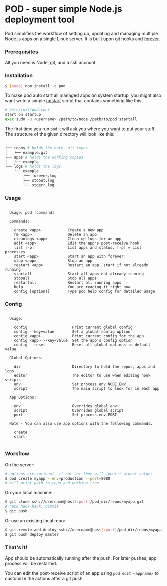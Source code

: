 # POD - super simple Node.js deployment tool

Pod simplifies the workflow of setting up, updating and managing multiple Node.js apps on a single Linux server. It is built upon git hooks and [forever](https://github.com/nodejitsu/forever).

### Prerequisites

All you need is Node, git, and a ssh account.

### Installation

``` bash
$ [sudo] npm install -g pod
```

To make pod auto start all managed apps on system startup, you might also want write a simple [upstart](http://upstart.ubuntu.com) script that contains something like this:

``` bash
# /etc/init/pod.conf
start on startup
exec sudo -u <username> /path/to/node /path/to/pod startall
```

The first time you run `pod` it will ask you where you want to put your stuff. The structure of the given directory will look like this:

``` bash
.
├── repos # holds the bare .git repos
│   └── example.git
├── apps # holds the working copies
│   └── example
└── logs # holds the logs
    └── example
        ├── forever.log
        ├── stdout.log
        └── stderr.log
```

### Usage

```

  Usage: pod [command]

  Commands:

    create <app>            Create a new app
    rm <app>                Delete an app
    cleanlogs <app>         Clean up logs for an app
    edit <app>              Edit the app's post-receive hook
    list [-p]               List apps and status. [-p] = List processes
    start <app>             Start an app with forever
    stop <app>              Stop an app
    restart <app>           Restart an app, start if not already running
    startall                Start all apps not already running
    stopall                 Stop all apps
    restartall              Restart all running apps
    help                    You are reading it right now
    config [options]        Type pod help config for detailed usage

```

### Config

```

  Usage:

    config                    Print current global config
    config --key=value        Set a global config option
    config <app>              Print current config for the app
    config <app> --key=value  Set the app's config option
    config --reset            Reset all global options to default value

  Global Options:

    dir                       Directory to hold the repos, apps and logs
    editor                    The editor to use when editing hook scripts
    env                       Set process.env.NODE_ENV
    script                    The main script to look for in each app

  App Options:

    env                       Overrides global env
    script                    Overrides global script
    port                      Set process.env.PORT

  Note - You can also use app options with the following commands:

    create
    start
    
```

### Workflow

On the server:

``` bash
# options are optional. if not set they will inherit global values
$ pod create myapp --env=production --port=8080
# will print path to repo and working tree
```

On your local machine:

``` bash
$ git clone ssh://username@host[:port]/pod_dir/repos/myapp.git
# hack hack hack, commit
$ git push
```

Or use an existing local repo:

``` bash
$ git remote add deploy ssh://username@host[:port]/pod_dir/repos/myapp.git
$ git push deploy master
```

### That's it!

App should be automatically running after the push. For later pushes, app process will be restarted.  

You can edit the post-receive script of an app using `pod edit <appname>` to customize the actions after a git push.